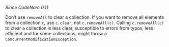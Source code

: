 *Since CodeNarc 0.11*

Don’t use `removeAll` to clear a collection. If you want to remove all
elements from a collection `c`, use `c.clear`, not `c.removeAll(c)`.
Calling `c.removeAll(c)` to clear a collection is less clear,
susceptible to errors from typos, less efficient and for some
collections, might throw a `ConcurrentModificationException`.
